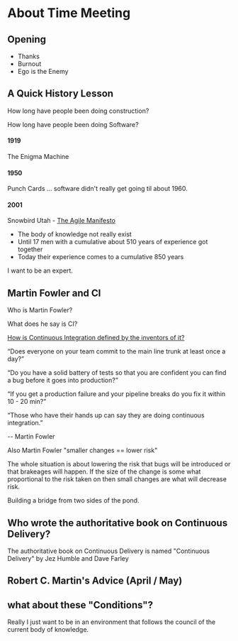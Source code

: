 # About Time Meeting

## Opening

- Thanks
- Burnout
- Ego is the Enemy

## A Quick History Lesson

How long have people been doing construction?

How long have people been doing Software?

#### 1919
The Enigma Machine

#### 1950
Punch Cards ... software didn't really get going til about 1960.

#### 2001
Snowbird Utah - [The Agile Manifesto](https://agilemanifesto.org/)

- The body of knowledge not really exist
- Until 17 men with a cumulative about 510 years of experience got together
- Today their experience comes to a cumulative 850 years

I want to be an expert. 

## Martin Fowler and CI

Who is Martin Fowler?

What does he say is CI?

[How is Continuous Integration defined by the inventors of it?](https://youtu.be/aoMfbgF2D_4?t=570)

“Does everyone on your team commit to the main line trunk at least once a day?”

“Do you have a solid battery of tests so that you are confident you can find a
bug before it goes into production?”

“If you get a production failure and your pipeline breaks do you fix it within 10 - 20 min?”

“Those who have their hands up can say they are doing continuous integration.”

-- Martin Fowler

Also Martin Fowler "smaller changes == lower risk"

The whole situation is about lowering the risk that bugs will be introduced or that brakeages will happen. If the size of the change is some what proportional to the risk taken on then small changes are what will decrease risk.

Building a bridge from two sides of the pond. 


## Who wrote the authoritative book on Continuous Delivery?
The authoritative book on Continuous Delivery is named "Continuous Delivery" by Jez Humble and Dave Farley

## Robert C. Martin's Advice (April / May)

<!-- Tristan,

I just saw this in my inbox.  (My email is a challenge at best).  

I know this is a month late, and I imagine you have come to terms with the
situation and made the best decision you could make.  So my advice, at this
point, is probably out of date.

Nevertheless, here’s what I think.  You need a new job.  The value system you
are using is opposed to the value system of those you work with.  This is not
stable, and will cause you no end of stress and disappointment.

I would not do anything rash.  Simply look around for a new place of employment
that has a value system closer to your own.  Once you have found it, leave your
current employment on good terms.  Write a complimentary resignation letter
saying what a wonderful experience and great opportunity it was to work there. 

Robert C. Martin -->

## what about these "Conditions"?

Really I just want to be in an environment that follows the council of the current body of knowledge.
